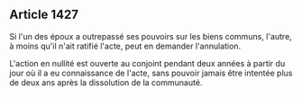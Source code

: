 Article 1427
----
Si l'un des époux a outrepassé ses pouvoirs sur les biens communs, l'autre, à
moins qu'il n'ait ratifié l'acte, peut en demander l'annulation.

L'action en nullité est ouverte au conjoint pendant deux années à partir du jour
où il a eu connaissance de l'acte, sans pouvoir jamais être intentée plus de
deux ans après la dissolution de la communauté.
